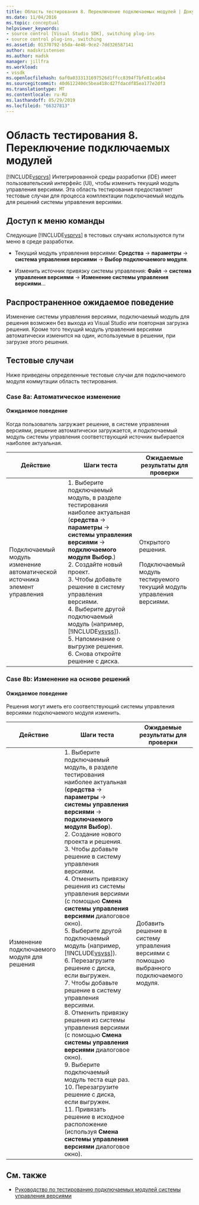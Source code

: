 ```yaml
---
title: Область тестирования 8. Переключение подключаемых модулей | Документация Майкрософт
ms.date: 11/04/2016
ms.topic: conceptual
helpviewer_keywords:
- source control [Visual Studio SDK], switching plug-ins
- source control plug-ins, switching
ms.assetid: 01370792-b5da-4e46-9ce2-7dd326587141
author: madskristensen
ms.author: madsk
manager: jillfra
ms.workload:
- vssdk
ms.openlocfilehash: 6af0a0333131697526d1ffcc8394f7bfe81ca6b4
ms.sourcegitcommit: 40d612240dc5bea418cd27fdacdf85ea177e2df3
ms.translationtype: MT
ms.contentlocale: ru-RU
ms.lasthandoff: 05/29/2019
ms.locfileid: "66327813"
---
```

# <a name="test-area-8-plug-in-switching"></a>Область тестирования 8. Переключение подключаемых модулей
[!INCLUDE[vsprvs](../../code-quality/includes/vsprvs_md.md)] Интегрированной среды разработки (IDE) имеет пользовательский интерфейс (UI), чтобы изменить текущий модуль управления версиями. Эта область тестирования предоставляет тестовые случаи для процесса комплектации подключаемый модуль для решений системы управления версиями.

## <a name="command-menu-access"></a>Доступ к меню команды
 Следующие [!INCLUDE[vsprvs](../../code-quality/includes/vsprvs_md.md)] в тестовых случаях используются пути меню в среде разработки.

- Текущий модуль управления версиями: **Средства** -> **параметры** -> **система управления версиями** -> **Выбор подключаемого модуля**.

- Изменить источник привязку системы управления: **Файл** -> **система управления версиями** -> **Изменение системы управления версиями**...

## <a name="common-expected-behavior"></a>Распространенное ожидаемое поведение
 Изменение системы управления версиями, подключаемый модуль для решения возможен без выхода из Visual Studio или повторная загрузка решения. Кроме того текущий модуль управления версиями автоматически изменится на один, используемые в решении, при загрузке этого решения.

## <a name="test-cases"></a>Тестовые случаи
 Ниже приведены определенные тестовые случаи для подключаемого модуля коммутации область тестирования.

### <a name="case-8a-automatic-change"></a>Case 8a: Автоматическое изменение

#### <a name="expected-behavior"></a>Ожидаемое поведение
 Когда пользователь загружает решение, в системе управления версиями, решение автоматически загружается, и подключаемый модуль системы управления соответствующий источник выбирается наиболее актуальная.

| Действие | Шаги теста | Ожидаемые результаты для проверки |
| - | - | - |
| Подключаемый модуль изменение автоматической источника элемент управления | 1.  Выберите подключаемый модуль, в разделе тестирования наиболее актуальная (**средства** -> **параметры** -> **системы управления версиями** -> **подключаемого модуля Выбор**.)<br />2.  Создайте новый проект.<br />3.  Чтобы добавьте решение в систему управления версиями.<br />4.  Выберите другой подключаемый модуль (например, [!INCLUDE[vsvss](../../extensibility/includes/vsvss_md.md)]).<br />5.  Напоминание о выгрузке решения.<br />6.  Снова откройте решение с диска. | Открытого решения.<br /><br /> Подключаемый модуль тестируемого текущий модуль управления версиями. |

### <a name="case-8b-solution-based-change"></a>Case 8b: Изменение на основе решений

#### <a name="expected-behavior"></a>Ожидаемое поведение
 Решения могут иметь его соответствующий системы управления версиями подключаемого модуля изменить.

| Действие | Шаги теста | Ожидаемые результаты для проверки |
|----------------------------------| - | - |
| Изменение подключаемого модуля для решения | 1.  Выберите подключаемый модуль, в разделе тестирования наиболее актуальная (**средства** -> **параметры** -> **системы управления версиями** -> **подключаемого модуля Выбор**).<br />2.  Создание нового проекта и решения.<br />3.  Чтобы добавьте решение в систему управления версиями.<br />4.  Отменить привязку решения из системы управления версиями (с помощью **Смена системы управления версиями** диалоговое окно).<br />5.  Выберите другой подключаемый модуль (например, [!INCLUDE[vsvss](../../extensibility/includes/vsvss_md.md)]).<br />6.  Перезагрузите решение с диска, если выгружен.<br />7.  Чтобы добавьте решение в систему управления версиями.<br />8.  Отменить привязку решения из системы управления версиями (с помощью **Смена системы управления версиями** диалоговое окно).<br />9. Выберите подключаемый модуль теста еще раз.<br />10. Перезагрузите решение с диска, если выгружен.<br />11. Привязать решение в исходное расположение (используя **Смена системы управления версиями** диалоговое окно). | Добавить решение в систему управления версиями с помощью выбранного подключаемого модуля. |

## <a name="see-also"></a>См. также
- [Руководство по тестированию подключаемых модулей системы управления версиями](../../extensibility/internals/test-guide-for-source-control-plug-ins.md)